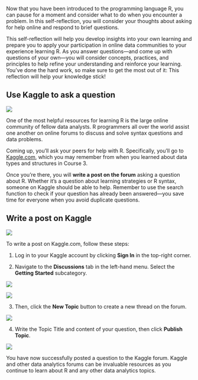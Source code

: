 
Now that you have been introduced to the programming language R, you can pause for a moment and consider what to do when you encounter a problem. In this self-reflection, you will consider your thoughts about asking for help online and respond to brief questions. 

This self-reflection will help you develop insights into your own learning and prepare you to apply your participation in online data communities to your experience learning R. As you answer questions—and come up with questions of your own—you will consider concepts, practices, and principles to help refine your understanding and reinforce your learning. You’ve done the hard work, so make sure to get the most out of it: This reflection will help your knowledge stick!

## Use Kaggle to ask a question

![](https://d3c33hcgiwev3.cloudfront.net/imageAssetProxy.v1/TOqxzuNFR2eqsc7jRVdnKg_a3c6611d874f403a923e10406b4f38a9_image4.png?expiry=1628985600000&hmac=-SQ7WjEUs61io_ClEHMuJ6IIHw6RuZHRoQsBSai-Fz0)

One of the most helpful resources for learning R is the large online community of fellow data analysts. R programmers all over the world assist one another on online forums to discuss and solve syntax questions and data problems. 

Coming up, you’ll ask your peers for help with R. Specifically, you’ll go to [Kaggle.com](https://www.kaggle.com/), which you may remember from when you learned about data types and structures in Course 3.

Once you’re there, you will **write a post on the forum** asking a question about R. Whether it’s a question about learning strategies or R syntax, someone on Kaggle should be able to help. Remember to use the search function to check if your question has already been answered—you save time for everyone when you avoid duplicate questions.

## Write a post on Kaggle

![](https://d3c33hcgiwev3.cloudfront.net/imageAssetProxy.v1/TOqxzuNFR2eqsc7jRVdnKg_a3c6611d874f403a923e10406b4f38a9_image4.png?expiry=1628985600000&hmac=-SQ7WjEUs61io_ClEHMuJ6IIHw6RuZHRoQsBSai-Fz0)

To write a post on Kaggle.com, follow these steps:

1. Log in to your Kaggle account by clicking **Sign In** in the top-right corner.

2. Navigate to the **Discussions** tab in the left-hand menu. Select the **Getting Started** subcategory.

![](https://d3c33hcgiwev3.cloudfront.net/imageAssetProxy.v1/wZwq9P3kQMecKvT95GDHOw_e75978cbefd04e86a31a0b9bb7d38cf1_discussions1.png?expiry=1628985600000&hmac=tFAbJ1QFYOh8eVFUixXcXNy3U6qfQy4RTaFScPgvTIM)

![](https://d3c33hcgiwev3.cloudfront.net/imageAssetProxy.v1/Tkbua5vWSdWG7mub1mnVaA_edad4dd52a3a4eeb8908937818e1e1f1_Discussions2.png?expiry=1628985600000&hmac=cq0X_qc39eVZu3ebufy1v-R8VmWxtgEwpoEtzYLRSbo)

3. Then, click the **New Topic** button to create a new thread on the forum.

![](https://d3c33hcgiwev3.cloudfront.net/imageAssetProxy.v1/cNccNfNyTRKXHDXzcr0SAA_32ad53c0e1264821bf67180a74ad1cf1_Discussions3.png?expiry=1628985600000&hmac=yRV5G3f4LJ2Y31qtysR3hfeMnldp1aGtF6CjTmePPaY)

4. Write the Topic Title and content of your question, then click **Publish Topic**.

![](https://d3c33hcgiwev3.cloudfront.net/imageAssetProxy.v1/cIpGQRorRfKKRkEaK1XyQQ_6cdb611ac30741cc9a15093ef5fa53f1_Discussions4.png?expiry=1628985600000&hmac=nCLU65vLOWDrCiF377fwJj6bzkmIEVZo89VVUEPMunA)

You have now successfully posted a question to the Kaggle forum. Kaggle and other data analytics forums can be invaluable resources as you continue to learn about R and any other data analytics topics.